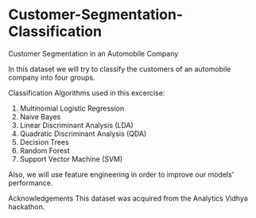 # Customer-Segmentation-Classification
Customer Segmentation in an Automobile Company

In this dataset we will try to classify the customers of an automobile company into four groups.

Classification Algorithms used in this excercise:

1) Multinomial Logistic Regression
2) Naive Bayes
3) Linear Discriminant Analysis (LDA)
4) Quadratic Discriminant Analysis (QDA)
5) Decision Trees
6) Random Forest
7) Support Vector Machine (SVM)

Also, we will use feature engineering in order to improve our models' performance.

Acknowledgements
This dataset was acquired from the Analytics Vidhya hackathon.

